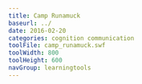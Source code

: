 ```yaml
---
title: Camp Runamuck
baseurl: ../
date: 2016-02-20
categories: cognition communication
toolFile: camp_runamuck.swf
toolWidth: 800
toolHeight: 600
navGroup: learningtools
---
```

